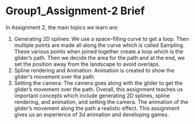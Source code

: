# Group1_Assignment-2 Brief
In Assignment 2, the main topics we learn are:
1)	Generating 2D splines: We use a space-filling curve to get a loop. Then multiple points are made all along the curve which is called Sampling. These various points when joined together create a loop which is the glider’s path. Then we decide the area for the path and at the end, we set the position away from the landscape to avoid overlaps.
2)	Spline rendering and Animation: Animation is created to show the glider's movement over the path.
3)	Setting the camera: The camera goes along with the glider to get the glider’s movement over the path.
Overall, this assignment teaches us important concepts which include generating 2D splines, spline rendering, and animation, and setting the camera. The animation of the glider’s movement along the path a realistic effect. This assignment gives us an experience of 3d animation and developing games.
